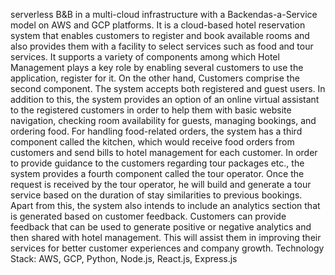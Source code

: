 serverless B&B in a multi-cloud infrastructure with a Backendas-a-Service model on AWS and GCP platforms. It is a cloud-based hotel reservation system that enables customers to register and book available rooms and also provides them with a facility to select services such as food and tour services. It supports a variety of components among which Hotel Management plays a key role by enabling several customers to use the application, register for it. On the other hand, Customers comprise the second component. The system accepts both registered and guest users. In addition to this, the system provides an option of an online virtual assistant to the registered customers in order to help them with basic website navigation, checking room availability for guests, managing bookings, and ordering food. For handling food-related orders, the system has a third component called the kitchen, which would receive food orders from customers and send bills to hotel management for each customer. In order to provide guidance to the customers regarding tour packages etc., the system provides a fourth component called the tour operator. Once the request is received by the tour operator, he will build and generate a tour service based on the duration of stay similarities to previous bookings. Apart from this, the system also intends to include an analytics section that is generated based on customer feedback. Customers can provide feedback that can be used to generate positive or negative analytics and then shared with hotel management. This will assist them in improving their services for better customer experiences and company growth.
Technology Stack: AWS, GCP, Python, Node.js, React.js, Express.js
